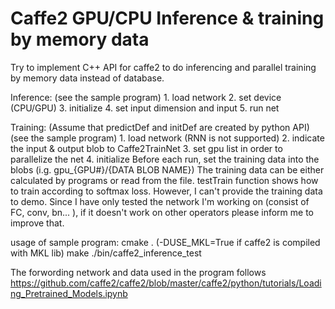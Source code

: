 # Caffe2 GPU/CPU Inference & training by memory data

Try to implement C++ API for caffe2 to do inferencing and parallel training by memory data instead of database.

Inference: (see the sample program)
	1. load network
	2. set device (CPU/GPU)
	3. initialize
	4. set input dimension and input
	5. run net

Training: (Assume that predictDef and initDef are created by python API) (see the sample program)
	1. load network (RNN is not supported)
	2. indicate the input & output blob to Caffe2TrainNet
	3. set gpu list in order to parallelize the net
	4. initialize
	Before each run, set the training data into the blobs (i.g. gpu_{GPU#}/{DATA BLOB NAME})
	The training data can be either calculated by programs or read from the file.
	testTrain function shows how to train according to softmax loss. However, I can't provide the training data to demo.
	Since I have only tested the network I'm working on (consist of FC, conv, bn... ), if it doesn't work on other operators please inform me to improve that.

usage of sample program:
cmake . (-DUSE_MKL=True if caffe2 is compiled with MKL lib)
make
./bin/caffe2_inference_test

The forwording network and data used in the program follows https://github.com/caffe2/caffe2/blob/master/caffe2/python/tutorials/Loading_Pretrained_Models.ipynb
